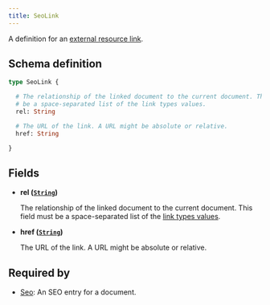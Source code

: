 ```yaml
---
title: SeoLink
---
```


A definition for an [external resource link](https://developer.mozilla.org/en-US/docs/Web/HTML/Element/link).

## Schema definition
```graphql
type SeoLink {

  # The relationship of the linked document to the current document. This field must
  # be a space-separated list of the link types values.
  rel: String

  # The URL of the link. A URL might be absolute or relative.
  href: String

}
```

## Fields

* **rel ([`String`](graphql/schema/string.md))**

  The relationship of the linked document to the current document. This field must be a space-separated list of the [link types values](https://developer.mozilla.org/en-US/docs/Web/HTML/Link_types).

* **href ([`String`](graphql/schema/string.md))**

  The URL of the link. A URL might be absolute or relative.


## Required by
* [Seo](graphql/schema/seo.md): An SEO entry for a document.
